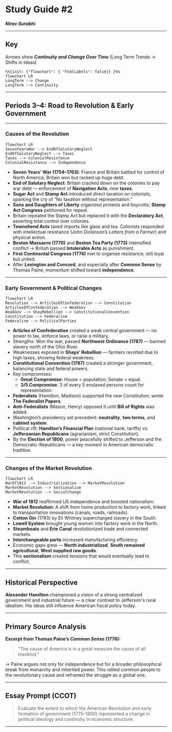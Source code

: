 # Study Guide #2

_**Nirav Surabhi**_

---

## Key
Arrows show **_Continuity and Change Over Time_** (Long Term Trends → Shifts in Ideas)

```{.mermaid format=svg}
%%{init: {"flowchart": { "htmlLabels": false}} }%%
flowchart LR
LongTerm --> Change
LongTerm --> Continuity
```

---

## Periods 3–4: Road to Revolution & Early Government

---

### Causes of the Revolution

```mermaid
flowchart LR
SevenYearsWar --> EndOfSalutaryNeglect
EndOfSalutaryNeglect --> Taxes
Taxes --> ColonialResistance
ColonialResistance --> Independence
```

- **Seven Years' War (1754–1763)**: France and Britain battled for control of North America; Britain won but racked up huge debt.
- **End of Salutary Neglect**: Britain cracked down on the colonies to pay war debt — enforcement of **Navigation Acts**, new **taxes**.
- **Sugar Act** and **Stamp Act** introduced direct taxation on colonists, sparking the cry of “No taxation without representation.”
- **Sons and Daughters of Liberty** organized protests and boycotts; **Stamp Act Congress** petitioned for repeal.
- Britain repealed the Stamp Act but replaced it with the **Declaratory Act**, asserting total control over colonies.
- **Townshend Acts** taxed imports like glass and tea. Colonists responded with intellectual resistance (John Dickinson’s *Letters from a Farmer*) and physical action.
- **Boston Massacre (1770)** and **Boston Tea Party (1773)** intensified conflict → British passed **Intolerable Acts** as punishment.
- **First Continental Congress (1774)** met to organize resistance; still loyal but united.
- After **Lexington and Concord**, and especially after **Common Sense** by Thomas Paine, momentum shifted toward **independence**.

---

### Early Government & Political Changes

```mermaid
flowchart LR
Revolution --> ArticlesOfConfederation --> Constitution
ArticlesOfConfederation --> WeakGov
WeakGov --> ShayRebellion --> ConstitutionalConvention
Constitution --> Federalism
Federalism --> PoliticalParties
```

- **Articles of Confederation** created a weak central government — no power to tax, enforce laws, or raise a military.
- Strengths: Won the war, passed **Northwest Ordinance (1787)** — banned slavery north of the Ohio River.
- Weaknesses exposed in **Shays’ Rebellion** — farmers revolted due to high taxes, showing federal weakness.
- **Constitutional Convention (1787)** created a stronger government, balancing state and federal powers.
- Key compromises:
    - **Great Compromise**: House = population; Senate = equal.
    - **3/5 Compromise**: 3 of every 5 enslaved persons count for representation.
- **Federalists** (Hamilton, Madison) supported the new Constitution; wrote **The Federalist Papers**.
- **Anti-Federalists** (Mason, Henry) opposed it until **Bill of Rights** was added.
- Washington’s presidency set precedent: **neutrality**, **two terms**, and **cabinet system**.
- Political rift: **Hamilton’s Financial Plan** (national bank, tariffs) vs. **Jeffersonian Republicans** (agrarianism, strict Constitution).
- By the **Election of 1800**, power peacefully shifted to Jefferson and the Democratic-Republicans — a key moment in American democratic tradition.

---

### Changes of the Market Revolution

```mermaid
flowchart LR
WarOf1812 --> Industrialization --> MarketRevolution
MarketRevolution --> Sectionalism
MarketRevolution --> SocialChange
```

- **War of 1812** reaffirmed US independence and boosted nationalism.
- **Market Revolution**: A shift from home production to factory work, linked to transportation innovations (canals, roads, railroads).
- **Cotton Gin** (1793) by Eli Whitney supercharged slavery in the South.
- **Lowell System** brought young women into factory work in the North.
- **Steamboats** and **Erie Canal** revolutionized trade and connected markets.
- **Interchangeable parts** increased manufacturing efficiency.
- Economic gaps grew — **North industrialized**, **South remained agricultural**, **West supplied raw goods**.
- This **sectionalism** created tensions that would eventually lead to conflict.

---

## Historical Perspective
**Alexander Hamilton** championed a vision of a strong centralized government and industrial future — a clear contrast to Jefferson's rural idealism. His ideas still influence American fiscal policy today.

---

## Primary Source Analysis
**Excerpt from Thomas Paine’s _Common Sense_ (1776):**
>"The cause of America is in a great measure the cause of all mankind."

→ Paine argues not only for independence but for a broader philosophical break from monarchy and inherited power. This rallied common people to the revolutionary cause and reframed the struggle as a global one.

---

## Essay Prompt (CCOT)
>Evaluate the extent to which the American Revolution and early formation of government (1775–1800) represented a change in political ideology and continuity in economic structure.

---